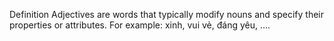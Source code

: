 Definition
Adjectives are words that typically modify nouns and specify their properties or attributes. For example: xinh, vui vẻ, đáng yêu, ....
